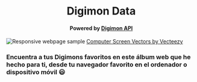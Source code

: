 <h1 align="center"> Digimon Data </h1>
<h4 align="center">Powered by <a href="https://digimon-api.vercel.app/">Digimon API</a></h4>

![Responsive webpage sample](https://i.imgur.com/U0M4DRt.png)
<a href="https://www.vecteezy.com/free-vector/computer-screen">Computer Screen Vectors by Vecteezy</a>

### Encuentra a tus Digimons favoritos en este álbum web que he hecho para ti, desde tu navegador favorito en el ordenador o dispositivo móvil 😃